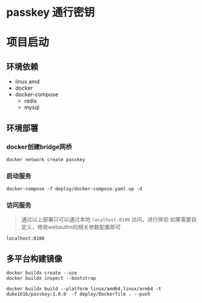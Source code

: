 # passkey 通行密钥

# 项目启动
## 环境依赖
- linux amd
- docker
- docker-compose
  - redis
  - mysql

## 环境部署
### docker创建bridge网桥
```shell
docker network create passkey
```

### 启动服务
```shell
docker-compose -f deploy/docker-compose.yaml up -d
```

### 访问服务
> 通过以上部署只可以通过本地 `localhost:8100` 访问，进行体验
> 如果需要自定义，修改webauthn的相关参数配置即可
```shell
localhost:8100
```

## 多平台构建镜像
```shell
docker buildx create --use
docker buildx inspect --bootstrap

docker buildx build --platform linux/amd64,linux/arm64 -t duke1616/passkey:1.0.0  -f deploy/Dockerfile . --push
```
